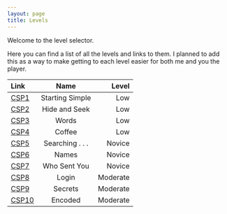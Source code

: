 ```yaml
---
layout: page
title: Levels
---
```


Welcome to the level selector.

Here you can find a list of all the levels and links to them. I planned to add this as a way to make getting to each level easier for both me and you the player.

| Link                       | Name            | Level    |
|:---------------------------|:---------------:|---------:|
| <a href="/csp1">CSP1</a>   | Starting Simple | Low      |
| <a href="/csp2">CSP2</a>   | Hide and Seek   | Low      |
| <a href="/csp3">CSP3</a>   | Words           | Low      |
| <a href="/csp4">CSP4</a>   | Coffee          | Low      |
| <a href="/csp5">CSP5</a>   | Searching . . . | Novice   |
| <a href="/csp6">CSP6</a>   | Names           | Novice   |
| <a href="/csp7">CSP7</a>   | Who Sent You    | Novice   |
| <a href="/csp8">CSP8</a>   | Login           | Moderate |
| <a href="/csp9">CSP9</a>   | Secrets         | Moderate |
| <a href="/csp10">CSP10</a> | Encoded         | Moderate |
